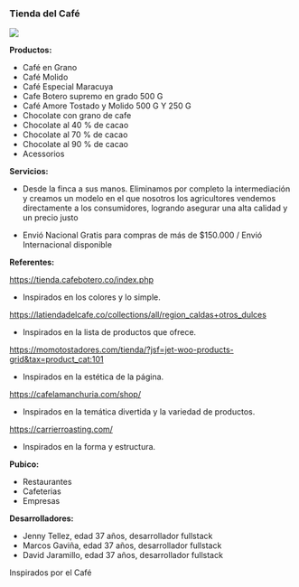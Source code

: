 ###  Tienda del Café

![](https://media.istockphoto.com/photos/cup-of-espresso-with-coffee-beans-picture-id1177900338?k=20&m=1177900338&s=612x612&w=0&h=rwLAoPzPiKdSbcdBFs4-TTt5O1Qpe0EFVY5KRqRPKmI=)

**Productos:**

- Café en Grano
- Café Molido
- Café Especial Maracuya
- Cafe Botero supremo en grado 500 G
- Café Amore Tostado y Molido 500 G Y 250 G
- Chocolate con grano de cafe
- Chocolate al 40 % de cacao
- Chocolate al 70 % de cacao
- Chocolate al 90 % de cacao
- Acessorios

**Servicios:**

- Desde la finca a sus manos. Eliminamos por completo la intermediación y creamos un modelo en el que nosotros los agricultores vendemos directamente a los consumidores, logrando asegurar una alta calidad y un precio justo

- Envió Nacional Gratis para compras de más de $150.000 / Envió Internacional disponible



**Referentes:**

https://tienda.cafebotero.co/index.php

- Inspirados en los colores y lo simple.

https://latiendadelcafe.co/collections/all/region_caldas+otros_dulces

- Inspirados en la lista de productos que ofrece.

https://momotostadores.com/tienda/?jsf=jet-woo-products-grid&tax=product_cat:101

- Inspirados en la estética de la página.

https://cafelamanchuria.com/shop/

- Inspirados en la temática divertida y la variedad de productos.

https://carrierroasting.com/

- Inspirados en la forma y estructura.

**Pubico:**

- Restaurantes
- Cafeterias
- Empresas

**Desarrolladores:**

- Jenny Tellez, edad 37 años, desarrollador fullstack
- Marcos Gaviña, edad 37 años, desarrollador fullstack
- David Jaramillo, edad 37 años, desarrollador fullstack

Inspirados por el Café